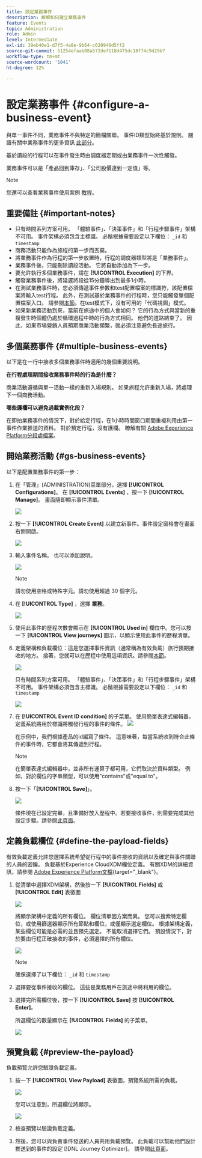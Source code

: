 ```yaml
---
title: 設定業務事件
description: 瞭解如何建立業務事件
feature: Events
topic: Administration
role: Admin
level: Intermediate
exl-id: 39eb40e1-d7f5-4a8e-9b64-c620940d5ff2
source-git-commit: 51254efaab08a572def118d475dc18f74c9d29b7
workflow-type: tm+mt
source-wordcount: '1041'
ht-degree: 12%

---
```


# 設定業務事件 {#configure-a-business-event}

與單一事件不同，業務事件不與特定的簡檔關聯。 事件ID類型始終基於規則。 閱讀有關中業務事件的更多資訊 [此部分](../event/about-events.md)。

基於讀段的行程可以在事件發生時由調度器定期或由業務事件一次性觸發。

業務事件可以是「產品回到庫存」、「公司股價達到一定值」等。

>[!NOTE]
>
>您還可以查看業務事件使用案例 [教程](https://experienceleague.adobe.com/docs/journey-optimizer-learn/tutorials/create-journeys/use-case-business-event.html)。

## 重要備註 {#important-notes}

* 只有時間系列方案可用。 「體驗事件」、「決策事件」和「行程步驟事件」架構不可用。 事件架構必須包含主標識。 必鬚根據需要設定以下欄位： `_id` 和 `timestamp`
* 商務活動只能作為旅程的第一步而丟棄。
* 將業務事件作為行程的第一步放置時，行程的調度器類型將是「業務事件」。
* 業務事件後，只能刪除讀段活動。 它將自動添加為下一步。
* 要允許執行多個業務事件，請在 **[!UICONTROL Execution]** 的下界。
* 觸發業務事件後，將延遲將段從15分鐘導出到最多1小時。
* 在測試業務事件時，您必須傳遞事件參數和test配置檔案的標識符，該配置檔案將輸入test行程。 此外，在測試基於業務事件的行程時，您只能觸發單個配置檔案入口。 請參閱[本節](../building-journeys/testing-the-journey.md#test-business)。在test模式下，沒有可用的「代碼視圖」模式。
* 如果新業務活動到來，當前在旅途中的個人會如何？ 它的行為方式與當新的重複發生時個體仍處於循環過程中時的行為方式相同。 他們的道路結束了。 因此，如果市場營銷人員預期商業活動頻繁，就必須注意避免長途旅行。

## 多個業務事件 {#multiple-business-events}

以下是在一行中接收多個業務事件時適用的幾個重要說明。

**在行程處理期間接收業務事件時的行為是什麼？**

商業活動遵循與單一活動一樣的重新入場規則。 如果旅程允許重新入場，將處理下一個商務活動。

**哪些護欄可以避免過載實例化段？**

在即拍業務事件的情況下，對於給定行程，在1小時時間窗口期間重複利用由第一事件作業推送的資料。 對於預定行程，沒有護欄。 瞭解有關 [Adobe Experience Platform分段處檔案](https://experienceleague.adobe.com/docs/experience-platform/segmentation/home.html)。

## 開始業務活動 {#gs-business-events}

以下是配置業務事件的第一步：

1. 在「管理」(ADMINISTRATION)菜單部分，選擇 **[!UICONTROL Configurations]**。 在  **[!UICONTROL Events]** ，按一下 **[!UICONTROL Manage]**。 畫面隨即顯示事件清單。

   ![](../assets/jo-event1.png)

1. 按一下 **[!UICONTROL Create Event]** 以建立新事件。事件設定窗格會在畫面右側開啟。

   ![](../assets/jo-event2.png)

1. 輸入事件名稱。 也可以添加說明。

   ![](../assets/jo-event3-business.png)

   >[!NOTE]
   >
   >請勿使用空格或特殊字元。請勿使用超過 30 個字元。

1. 在 **[!UICONTROL Type]** ，選擇 **業務**。

   ![](../assets/jo-event3bis-business.png)

1. 使用此事件的歷程次數會顯示在 **[!UICONTROL Used in]** 欄位中。您可以按一下 **[!UICONTROL View journeys]** 圖示，以顯示使用此事件的歷程清單。

1. 定義架構和負載欄位：這是您選擇事件資訊（通常稱為有效負載）旅行預期接收的地方。 接著，您就可以在歷程中使用這項資訊。請參閱[本節](../event/about-creating-business.md#define-the-payload-fields)。

   ![](../assets/jo-event5-business.png)

   只有時間系列方案可用。 「體驗事件」、「決策事件」和「行程步驟事件」架構不可用。 事件架構必須包含主標識。 必鬚根據需要設定以下欄位： `_id` 和 `timestamp`

   ![](../assets/test-profiles-4.png)

1. 在 **[!UICONTROL Event ID condition]** 的子菜單。 使用簡單表達式編輯器，定義系統將用於標識將觸發行程的事件的條件。
   ![](../assets/jo-event6-business.png)

   在示例中，我們根據產品的id編寫了條件。 這意味著，每當系統收到符合此條件的事件時，它都會將其傳遞到行程。

   >[!NOTE]
   >
   >在簡單表達式編輯器中，並非所有運算子都可用，它們取決於資料類型。 例如，對於欄位的字串類型，可以使用&quot;contains&quot;或&quot;equal to&quot;。

1. 按一下「**[!UICONTROL Save]**」。

   ![](../assets/journey7-business.png)

   條件現在已設定完畢，且準備好放入歷程中。若要接收事件，則需要完成其他設定步驟。請參閱[此頁面](../event/additional-steps-to-send-events-to-journey-orchestration.md)。

## 定義負載欄位 {#define-the-payload-fields}

有效負載定義允許您選擇系統希望從行程中的事件接收的資訊以及確定與事件關聯的人員的密鑰。 負載基於Experience CloudXDM欄位定義。 有關XDM的詳細資訊，請參閱 [Adobe Experience Platform文檔](https://experienceleague.adobe.com/docs/experience-platform/xdm/home.html){target=&quot;_blank&quot;}。

1. 從清單中選擇XDM架構，然後按一下 **[!UICONTROL Fields]** 或 **[!UICONTROL Edit]** 表徵圖

   ![](../assets/journey8-business.png)

   將顯示架構中定義的所有欄位。 欄位清單因方案而異。 您可以搜索特定欄位，或使用篩選器顯示所有節點和欄位，或僅顯示選定欄位。 根據架構定義，某些欄位可能是必需的並且預先選定。 不能取消選擇它們。 預設情況下，對於要由行程正確接收的事件，必須選擇的所有欄位。

   ![](../assets/journey9-business.png)

   >[!NOTE]
   >
   > 確保選擇了以下欄位： `_id` 和 `timestamp`

1. 選擇要從事件接收的欄位。 這些是業務用戶在旅途中將利用的欄位。

1. 選擇完所需欄位後，按一下 **[!UICONTROL Save]** 按 **[!UICONTROL Enter]**。

   所選欄位的數量顯示在 **[!UICONTROL Fields]** 的子菜單。

   ![](../assets/journey12-business.png)

## 預覽負載 {#preview-the-payload}

負載預覽允許您驗證負載定義。

1. 按一下 **[!UICONTROL View Payload]** 表徵圖，預覽系統所需的負載。

   ![](../assets/journey13-business.png)

   您可以注意到，所選欄位將顯示。

   ![](../assets/journey14-business.png)

1. 檢查預覽以驗證負載定義。

1. 然後，您可以與負責事件發送的人員共用負載預覽。 此負載可以幫助他們設計推送到的事件的設定 [!DNL Journey Optimizer]。 請參閱[此頁面](../event/additional-steps-to-send-events-to-journey-orchestration.md)。
